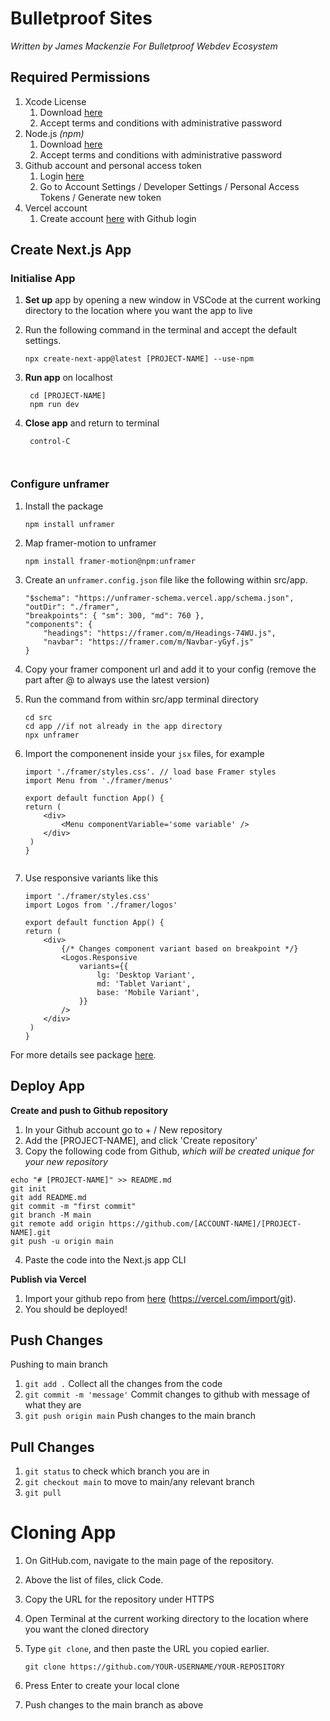 # Bulletproof Sites
*Written by James Mackenzie For Bulletproof Webdev Ecosystem*

## Required Permissions
1. Xcode License
    1. Download [here](https://developer.apple.com/xcode/)
    2. Accept terms and conditions with administrative password
2. Node.js *(npm)*
    1. Download [here](https://nodejs.org/en/download/prebuilt-installer)
    2. Accept terms and conditions with administrative password
3. Github account and personal access token
    1. Login [here](https://github.com/)
    2. Go to Account Settings / Developer Settings / Personal Access Tokens / Generate new token
4. Vercel account
    1. Create account [here](https://vercel.com/signup) with Github login


## Create Next.js App
### Initialise App

1. **Set up** app by opening a new window in VSCode at the current working directory to the location where you want the app to live
2. Run the following command in the terminal and accept the default settings.

    ```
    npx create-next-app@latest [PROJECT-NAME] --use-npm

2. **Run app** on localhost

   ```    
    cd [PROJECT-NAME]
    npm run dev
3. **Close app** and return to terminal

   ```    
    control-C



### Configure unframer
1. Install the package
    ```
    npm install unframer
    ```
2. Map framer-motion to unframer
    ```
    npm install framer-motion@npm:unframer
    ```
3. Create an ```unframer.config.json``` file like the following within src/app.
    
    ```{
    "$schema": "https://unframer-schema.vercel.app/schema.json",
    "outDir": "./framer",
    "breakpoints": { "sm": 300, "md": 760 },
    "components": {
        "headings": "https://framer.com/m/Headings-74WU.js",
        "navbar": "https://framer.com/m/Navbar-yGyf.js"
    }

4. Copy your framer component url and add it to your config (remove the part after @ to always use the latest version)

5. Run the command from within src/app terminal directory
    ```
    cd src
    cd app //if not already in the app directory
    npx unframer
    ```
6. Import the componenent inside your ```jsx``` files, for example
    ```
    import './framer/styles.css'. // load base Framer styles
    import Menu from './framer/menus'

    export default function App() {
    return (
        <div>
            <Menu componentVariable='some variable' />
        </div>
     )
    }


7. Use responsive variants like this
    ```
    import './framer/styles.css'
    import Logos from './framer/logos'

    export default function App() {
    return (
        <div>
            {/* Changes component variant based on breakpoint */}
            <Logos.Responsive
                variants={{
                    lg: 'Desktop Variant',
                    md: 'Tablet Variant',
                    base: 'Mobile Variant',
                }}
            />
        </div>
     )
   }

For more details see package [here](https://github.com/remorses/unframer/tree/main).


## Deploy App
**Create and push to Github repository**
1. In your Github account go to + / New repository
2. Add the [PROJECT-NAME], and click 'Create repository'
3. Copy the following code from Github, *which will be created unique for your new repository*

```
echo "# [PROJECT-NAME]" >> README.md
git init
git add README.md
git commit -m "first commit"
git branch -M main
git remote add origin https://github.com/[ACCOUNT-NAME]/[PROJECT-NAME].git
git push -u origin main
```
4. Paste the code into the Next.js app CLI

**Publish via Vercel**
1. Import your github repo from [here](https://vercel.com/import/git) (https://vercel.com/import/git).
2. You should be deployed!

## Push Changes

Pushing to main branch
1. ```git add .``` Collect all the changes from the code
2. ```git commit -m 'message'``` Commit changes to github with message of what they are
3. ```git push origin main``` Push changes to the main branch

## Pull Changes

1. ```git status``` to check which branch you are in
2. ```git checkout main``` to move to main/any relevant branch
3. ```git pull```


# Cloning App

1. On GitHub.com, navigate to the main page of the repository.

2. Above the list of files, click  Code.

3. Copy the URL for the repository under HTTPS
4. Open Terminal at the current working directory to the location where you want the cloned directory

4. Type ```git clone```, and then paste the URL you copied earlier.
    
    ```
    git clone https://github.com/YOUR-USERNAME/YOUR-REPOSITORY
    
5. Press Enter to create your local clone

6. Push changes to the main branch as above


